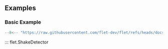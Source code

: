 ## Examples

### Basic Example

```python
--8<-- "https://raw.githubusercontent.com/flet-dev/flet/refs/heads/docs/fix-links/sdk/python/examples/controls/shake-detector/basic.py"
```

::: flet.ShakeDetector
